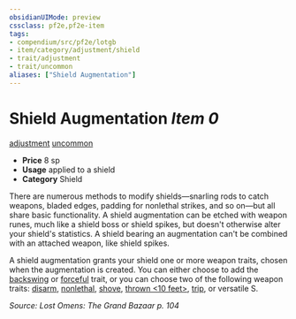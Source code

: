 ```yaml
---
obsidianUIMode: preview
cssclass: pf2e,pf2e-item
tags:
- compendium/src/pf2e/lotgb
- item/category/adjustment/shield
- trait/adjustment
- trait/uncommon
aliases: ["Shield Augmentation"]
---
```

# Shield Augmentation *Item 0*  
[adjustment](../../../Rules/traits/adjustment-lotgb.md)  [uncommon](../../../Rules/traits/uncommon.md)  

- **Price** 8 sp
- **Usage** applied to a shield
- **Category** Shield

There are numerous methods to modify shields—snarling rods to catch weapons, bladed edges, padding for nonlethal strikes, and so on—but all share basic functionality. A shield augmentation can be etched with weapon runes, much like a shield boss or shield spikes, but doesn't otherwise alter your shield's statistics. A shield bearing an augmentation can't be combined with an attached weapon, like shield spikes.

A shield augmentation grants your shield one or more weapon traits, chosen when the augmentation is created. You can either choose to add the [backswing](../../../Rules/traits/backswing.md) or [forceful](../../../Rules/traits/forceful.md) trait, or you can choose two of the following weapon traits: [disarm](../../../Rules/traits/disarm.md), [nonlethal](../../../Rules/traits/nonlethal.md), [shove](../../../Rules/traits/shove.md), [thrown <10 feet>](../../../Rules/traits/thrown.md), [trip](../../../Rules/traits/trip.md), or versatile S.

*Source: Lost Omens: The Grand Bazaar p. 104*